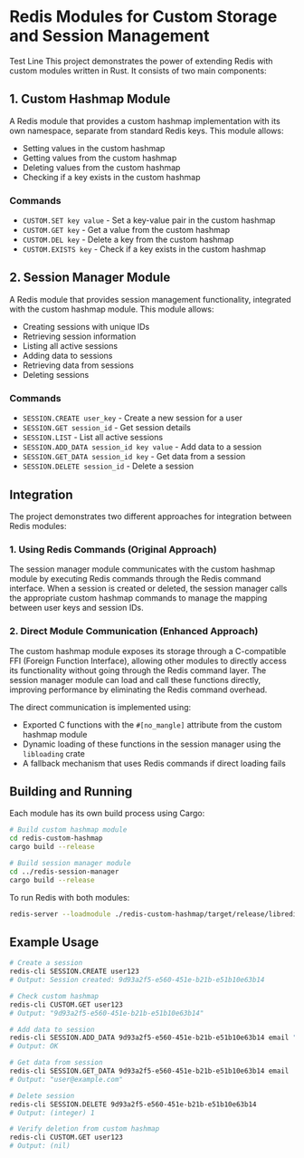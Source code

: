 # Redis Modules for Custom Storage and Session Management


Test Line
This project demonstrates the power of extending Redis with custom modules written in Rust. It consists of two main components:

## 1. Custom Hashmap Module

A Redis module that provides a custom hashmap implementation with its own namespace, separate from standard Redis keys. This module allows:

- Setting values in the custom hashmap
- Getting values from the custom hashmap
- Deleting values from the custom hashmap
- Checking if a key exists in the custom hashmap

### Commands

- `CUSTOM.SET key value` - Set a key-value pair in the custom hashmap
- `CUSTOM.GET key` - Get a value from the custom hashmap
- `CUSTOM.DEL key` - Delete a key from the custom hashmap
- `CUSTOM.EXISTS key` - Check if a key exists in the custom hashmap

## 2. Session Manager Module

A Redis module that provides session management functionality, integrated with the custom hashmap module. This module allows:

- Creating sessions with unique IDs
- Retrieving session information
- Listing all active sessions
- Adding data to sessions
- Retrieving data from sessions
- Deleting sessions

### Commands

- `SESSION.CREATE user_key` - Create a new session for a user
- `SESSION.GET session_id` - Get session details
- `SESSION.LIST` - List all active sessions
- `SESSION.ADD_DATA session_id key value` - Add data to a session
- `SESSION.GET_DATA session_id key` - Get data from a session
- `SESSION.DELETE session_id` - Delete a session

## Integration

The project demonstrates two different approaches for integration between Redis modules:

### 1. Using Redis Commands (Original Approach)

The session manager module communicates with the custom hashmap module by executing Redis commands through the Redis command interface. When a session is created or deleted, the session manager calls the appropriate custom hashmap commands to manage the mapping between user keys and session IDs.

### 2. Direct Module Communication (Enhanced Approach)

The custom hashmap module exposes its storage through a C-compatible FFI (Foreign Function Interface), allowing other modules to directly access its functionality without going through the Redis command layer. The session manager module can load and call these functions directly, improving performance by eliminating the Redis command overhead.

The direct communication is implemented using:
- Exported C functions with the `#[no_mangle]` attribute from the custom hashmap module
- Dynamic loading of these functions in the session manager using the `libloading` crate
- A fallback mechanism that uses Redis commands if direct loading fails

## Building and Running

Each module has its own build process using Cargo:

```bash
# Build custom hashmap module
cd redis-custom-hashmap
cargo build --release

# Build session manager module
cd ../redis-session-manager
cargo build --release
```

To run Redis with both modules:

```bash
redis-server --loadmodule ./redis-custom-hashmap/target/release/libredis_custom_hashmap.dylib --loadmodule ./redis-session-manager/target/release/libredis_session_manager.dylib
```

## Example Usage

```bash
# Create a session
redis-cli SESSION.CREATE user123
# Output: Session created: 9d93a2f5-e560-451e-b21b-e51b10e63b14

# Check custom hashmap
redis-cli CUSTOM.GET user123
# Output: "9d93a2f5-e560-451e-b21b-e51b10e63b14"

# Add data to session
redis-cli SESSION.ADD_DATA 9d93a2f5-e560-451e-b21b-e51b10e63b14 email "user@example.com"
# Output: OK

# Get data from session
redis-cli SESSION.GET_DATA 9d93a2f5-e560-451e-b21b-e51b10e63b14 email
# Output: "user@example.com"

# Delete session
redis-cli SESSION.DELETE 9d93a2f5-e560-451e-b21b-e51b10e63b14
# Output: (integer) 1

# Verify deletion from custom hashmap
redis-cli CUSTOM.GET user123
# Output: (nil)
``` 
